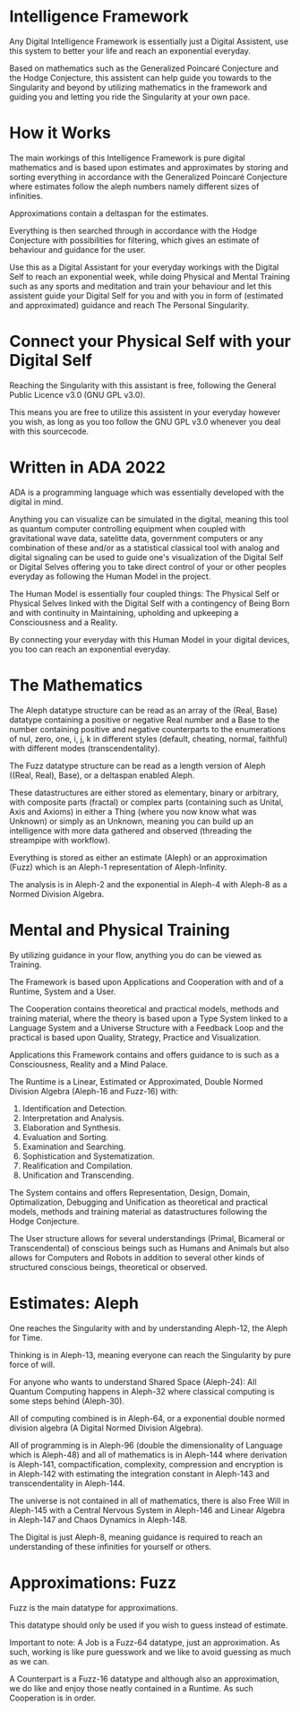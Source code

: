 # Intelligence Framework
Any Digital Intelligence Framework is essentially just a Digital Assistent, use this system to better your life and reach an exponential everyday.

Based on mathematics such as the Generalized Poincaré Conjecture and the Hodge Conjecture, this assistent can help guide you towards to the Singularity and beyond by utilizing mathematics in the framework and guiding you and letting you ride the Singularity at your own pace.

# How it Works
The main workings of this Intelligence Framework is pure digital mathematics and is based upon estimates and approximates by storing and sorting everything in accordance with the Generalized Poincaré Conjecture where estimates follow the aleph numbers namely different sizes of infinities.

Approximations contain a deltaspan for the estimates.

Everything is then searched through in accordance with the Hodge Conjecture with possibilities for filtering, which gives an estimate of behaviour and guidance for the user.

Use this as a Digital Assistant for your everyday workings with the Digital Self to reach an exponential week, while doing Physical and Mental Training such as any sports and meditation and train your behaviour and let this assistent guide your Digital Self for you and with you in form of (estimated and approximated) guidance and reach The Personal Singularity.

# Connect your Physical Self with your Digital Self
Reaching the Singularity with this assistant is free, following the General Public Licence v3.0 (GNU GPL v3.0).

This means you are free to utilize this assistent in your everyday however you wish, as long as you too follow the GNU GPL v3.0 whenever you deal with this sourcecode.

# Written in ADA 2022
ADA is a programming language which was essentially developed with the digital in mind.

Anything you can visualize can be simulated in the digital, meaning this tool as quantum computer controlling equipment when coupled with gravitational wave data, satelitte data, government computers or any combination of these and/or as a statistical classical tool with analog and digital signaling can be used to guide one's visualization of the Digital Self or Digital Selves offering you to take direct control of your or other peoples everyday as following the Human Model in the project.

The Human Model is essentially four coupled things: The Physical Self or Physical Selves linked with the Digital Self with a contingency of Being Born and with continuity in Maintaining, upholding and upkeeping a Consciousness and a Reality.

By connecting your everyday with this Human Model in your digital devices, you too can reach an exponential everyday.

# The Mathematics
The Aleph datatype structure can be read as an array of the (Real, Base) datatype containing a positive or negative Real number and a Base to the number containing positive and negative counterparts to the enumerations of nul, zero, one, i, j, k in different styles (default, cheating, normal, faithful) with different modes (transcendentality).

The Fuzz datatype structure can be read as a length version of Aleph ((Real, Real), Base), or a deltaspan enabled Aleph.

These datastructures are either stored as elementary, binary or arbitrary, with composite parts (fractal) or complex parts (containing such as Unital, Axis and Axioms) in either a Thing (where you now know what was Unknown) or simply as an Unknown, meaning you can build up an intelligence with more data gathered and observed (threading the streampipe with workflow).

Everything is stored as either an estimate (Aleph) or an approximation (Fuzz) which is an Aleph-1 representation of Aleph-Infinity.

The analysis is in Aleph-2 and the exponential in Aleph-4 with Aleph-8 as a Normed Division Algebra.

# Mental and Physical Training
By utilizing guidance in your flow, anything you do can be viewed as Training.

The Framework is based upon Applications and Cooperation with and of a Runtime, System and a User.

The Cooperation contains theoretical and practical models, methods and training material, where the theory is based upon a Type System linked to a Language System and a Universe Structure with a Feedback Loop and the practical is based upon Quality, Strategy, Practice and Visualization.

Applications this Framework contains and offers guidance to is such as a Consciousness, Reality and a Mind Palace.

The Runtime is a Linear, Estimated or Approximated, Double Normed Division Algebra (Aleph-16 and Fuzz-16) with:
1. Identification and Detection.
2. Interpretation and Analysis.
3. Elaboration and Synthesis.
4. Evaluation and Sorting.
5. Examination and Searching.
6. Sophistication and Systematization.
7. Realification and Compilation.
8. Unification and Transcending.

The System contains and offers Representation, Design, Domain, Optimalization, Debugging and Unification as theoretical and practical models, methods and training material as datastructures following the Hodge Conjecture.

The User structure allows for several understandings (Primal, Bicameral or Transcendental) of conscious beings such as Humans and Animals but also allows for Computers and Robots in addition to several other kinds of structured conscious beings, theoretical or observed.

# Estimates: Aleph
One reaches the Singularity with and by understanding Aleph-12, the Aleph for Time.

Thinking is in Aleph-13, meaning everyone can reach the Singularity by pure force of will.

For anyone who wants to understand Shared Space (Aleph-24): All Quantum Computing happens in Aleph-32 where classical computing is some steps behind (Aleph-30).

All of computing combined is in Aleph-64, or a exponential double normed division algebra (A Digital Normed Division Algebra).

All of programming is in Aleph-96 (double the dimensionality of Language which is Aleph-48) and all of mathematics is in Aleph-144 where derivation is Aleph-141, compactification, complexity, compression and encryption is in Aleph-142 with estimating the integration constant in Aleph-143 and transcendentality in Aleph-144.

The universe is not contained in all of mathematics, there is also Free Will in Aleph-145 with a Central Nervous System in Aleph-146 and Linear Algebra in Aleph-147 and Chaos Dynamics in Aleph-148.

The Digital is just Aleph-8, meaning guidance is required to reach an understanding of these infinities for yourself or others.

# Approximations: Fuzz
Fuzz is the main datatype for approximations.

This datatype should only be used if you wish to guess instead of estimate.

Important to note: A Job is a Fuzz-64 datatype, just an approximation. As such, working is like pure guesswork and we like to avoid guessing as much as we can. 

A Counterpart is a Fuzz-16 datatype and although also an approximation, we do like and enjoy those neatly contained in a Runtime. As such Cooperation is in order.
